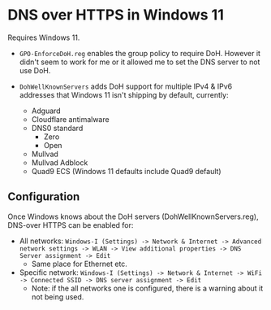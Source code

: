 # DNS over HTTPS in Windows 11

Requires Windows 11.

- `GPO-EnforceDoH.reg` enables the group policy to require DoH. However it
  didn't seem to work for me or it allowed me to set the DNS server to not
  use DoH.

- `DohWellKnownServers` adds DoH support for multiple IPv4 & IPv6 addresses
  that Windows 11 isn't shipping by default, currently:
  - Adguard
  - Cloudflare antimalware
  - DNS0 standard
    - Zero
    - Open
  - Mullvad
  - Mullvad Adblock
  - Quad9 ECS (Windows 11 defaults include Quad9 default)

## Configuration

Once Windows knows about the DoH servers (DohWellKnownServers.reg), DNS-over
HTTPS can be enabled for:

- All networks: `Windows-I (Settings) -> Network & Internet -> Advanced network settings -> WLAN -> View additional properties -> DNS Server assignment -> Edit`
  - Same place for Ethernet etc.
- Specific network: `Windows-I (Settings) -> Network & Internet -> WiFi -> Connected SSID -> DNS server assignment -> Edit`
  - Note: if the all networks one is configured, there is a warning about it not being used.
